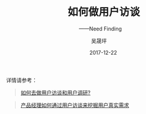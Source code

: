 ﻿---
layout:     post
title:      如何做用户访谈
subtitle:   ——Need Finding
date:       2017-12-22
author:     吴晟坪
header-img: img/Material_sharing_bg.jpg
catalog: true
tags:
    - Material Sharing
---
详情请参考：
>[ 如何去做用户访谈和用户调研? ](https://www.zhihu.com/question/20345655/answer/40925150)

>[产品经理如何通过用户访谈来挖掘用户真实需求](http://www.sohu.com/a/133649994_461222)


